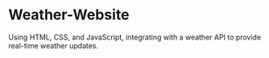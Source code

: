 # Weather-Website
Using HTML, CSS, and JavaScript, integrating with a weather API to provide real-time weather updates.
